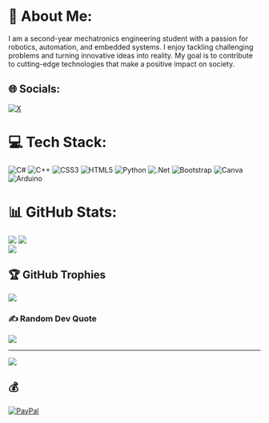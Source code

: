 # 💫 About Me:
I am a second-year mechatronics engineering student with a passion for robotics, automation, and embedded systems. I enjoy tackling challenging problems and turning innovative ideas into reality. My goal is to contribute to cutting-edge technologies that make a positive impact on society.


## 🌐 Socials:
[![X](https://img.shields.io/badge/X-black.svg?logo=X&logoColor=white)](https://x.com/EnKambe) 

# 💻 Tech Stack:
![C#](https://img.shields.io/badge/c%23-%23239120.svg?style=for-the-badge&logo=csharp&logoColor=white) ![C++](https://img.shields.io/badge/c++-%2300599C.svg?style=for-the-badge&logo=c%2B%2B&logoColor=white) ![CSS3](https://img.shields.io/badge/css3-%231572B6.svg?style=for-the-badge&logo=css3&logoColor=white) ![HTML5](https://img.shields.io/badge/html5-%23E34F26.svg?style=for-the-badge&logo=html5&logoColor=white) ![Python](https://img.shields.io/badge/python-3670A0?style=for-the-badge&logo=python&logoColor=ffdd54) ![.Net](https://img.shields.io/badge/.NET-5C2D91?style=for-the-badge&logo=.net&logoColor=white) ![Bootstrap](https://img.shields.io/badge/bootstrap-%238511FA.svg?style=for-the-badge&logo=bootstrap&logoColor=white) ![Canva](https://img.shields.io/badge/Canva-%2300C4CC.svg?style=for-the-badge&logo=Canva&logoColor=white) ![Arduino](https://img.shields.io/badge/-Arduino-00979D?style=for-the-badge&logo=Arduino&logoColor=white)
# 📊 GitHub Stats:
![](https://github-readme-stats.vercel.app/api?username=ABDULRAHMAN-ALSAADI&theme=dark&hide_border=true&include_all_commits=true&count_private=false) ![](https://github-readme-streak-stats.herokuapp.com/?user=ABDULRAHMAN-ALSAADI&theme=dark&hide_border=true)<br/>
![](https://github-readme-stats.vercel.app/api/top-langs/?username=ABDULRAHMAN-ALSAADI&theme=dark&hide_border=true&include_all_commits=true&count_private=false&layout=compact)

## 🏆 GitHub Trophies
![](https://github-profile-trophy.vercel.app/?username=ABDULRAHMAN-ALSAADI&theme=onedark&no-frame=true&no-bg=true&margin-w=4)

### ✍️ Random Dev Quote
![](https://quotes-github-readme.vercel.app/api?type=horizontal&theme=dark)

---
[![](https://visitcount.itsvg.in/api?id=ABDULRAHMAN-ALSAADI&icon=5&color=12)](https://visitcount.itsvg.in)

  ## 💰
  [![PayPal](https://img.shields.io/badge/PayPal-00457C?style=for-the-badge&logo=paypal&logoColor=white)](https://paypal.me/HarukiGin) 

  
<!-- Proudly created with GPRM ( https://gprm.itsvg.in ) -->
